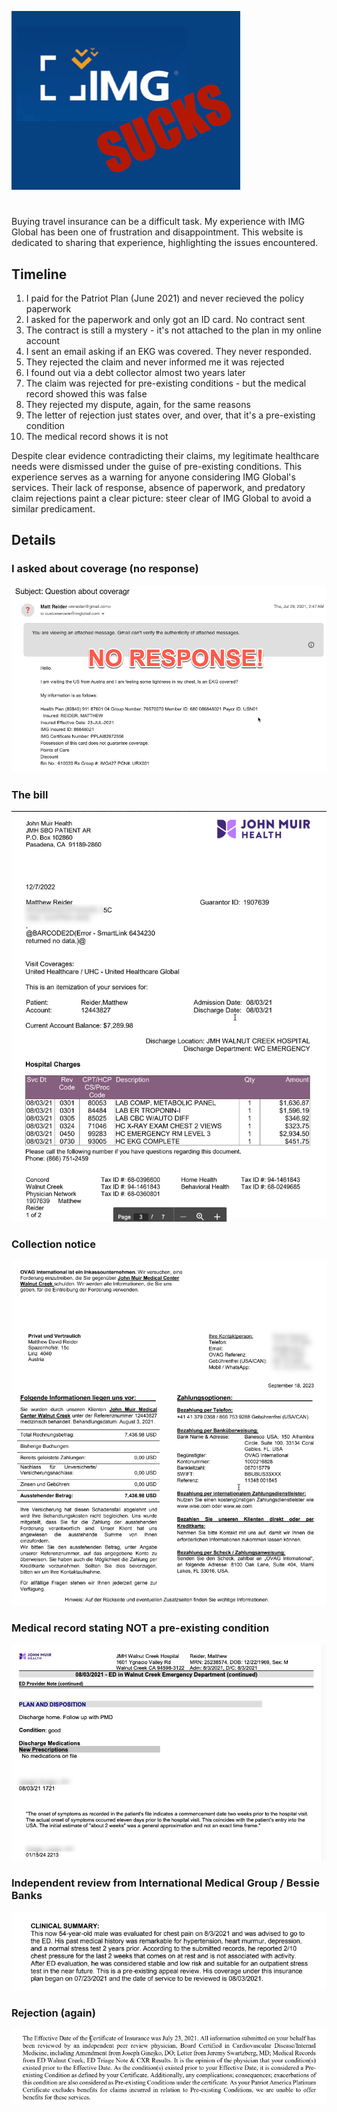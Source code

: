 ---
---

![img sucks](imgsucks.png)

# 

Buying travel insurance can be a difficult task. My experience with IMG Global has been one of frustration and disappointment. This website is dedicated to sharing that experience, highlighting the issues encountered.

## Timeline

1. I paid for the Patriot Plan (June 2021) and never recieved the policy paperwork
2. I asked for the paperwork and only got an ID card. No contract sent
3. The contract is still a mystery - it's not attached to the plan in my online account
4. I sent an email asking if an EKG was covered. They never responded.
5. They rejected the claim and never informed me it was rejected
6. I found out via a debt collector almost two years later
7. The claim was rejected for pre-existing conditions - but the medical record showed this was false
8. They rejected my dispute, again, for the same reasons
9. The letter of rejection just states over, and over, that it's a pre-existing condition
10. The medical record shows it is not

Despite clear evidence contradicting their claims, my legitimate healthcare needs were dismissed under the guise of pre-existing conditions. This experience serves as a warning for anyone considering IMG Global's services. Their lack of response, absence of paperwork, and predatory claim rejections paint a clear picture: steer clear of IMG Global to avoid a similar predicament.

## Details

### I asked about coverage (no response)

![coverage](coverage.png)

### The bill

![the bill](bill.png)

### Collection notice

![collection](collection.png)

### Medical record stating NOT a pre-existing condition

![pre-existing](pre-existing.png)

### Independent review from International Medical Group / Bessie Banks

![independent](independent.png)

### Rejection (again)

![rejection](rejection.png)






